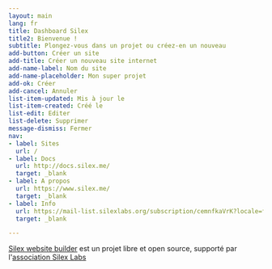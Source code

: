 ```yaml
---
layout: main
lang: fr
title: Dashboard Silex
title2: Bienvenue !
subtitle: Plongez-vous dans un projet ou créez-en un nouveau
add-button: Créer un site
add-title: Créer un nouveau site internet
add-name-label: Nom du site
add-name-placeholder: Mon super projet
add-ok: Créer
add-cancel: Annuler
list-item-updated: Mis à jour le
list-item-created: Créé le
list-edit: Editer
list-delete: Supprimer
message-dismiss: Fermer
nav:
- label: Sites
  url: /
- label: Docs
  url: http://docs.silex.me/
  target: _blank
- label: A propos
  url: https://www.silex.me/
  target: _blank
- label: Info
  url: https://mail-list.silexlabs.org/subscription/cemnfkaVrK?locale=fr-FR&source=silex-dashboard
  target: _blank

---
```

[Silex website builder](https://www.silex.me/) est un projet libre et open source, supporté par l'[association Silex Labs](https://www.silexlabs.org/)
